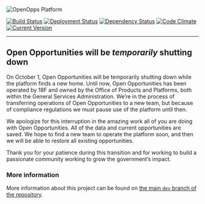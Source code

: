 ![OpenOpps Platform](assets/images/logo.png)

[![Build Status](https://circleci.com/gh/openopps/openopps-platform.svg?style=shield&circle-token=fc05032b464335e120cd4133f124a3b694bc5d2b)](https://circleci.com/gh/openopps/openopps-platform)
[![Deployment Status](https://img.shields.io/travis/18F/openopps-platform.svg?maxAge=2592000)](http://travis-ci.org/18F/openopps-platform)
[![Dependency Status](https://gemnasium.com/badges/github.com/openopps/openopps-platform.svg)](https://gemnasium.com/github.com/openopps/openopps-platform)
[![Code Climate](https://codeclimate.com/github/openopps/openopps-platform/badges/gpa.svg)](https://codeclimate.com/github/openopps/openopps-platform)
[![Current Version](https://img.shields.io/badge/release-v0.14.2-0e5487.svg)](https://github.com/openopps/openopps-platform/releases)

---

## Open Opportunities will be _temporarily_ shutting down

On October 1, Open Opportunities will be temporarily shutting down while the
platform finds a new home. Until now, Open Opportunities has been operated by
18F and owned by the Office of Products and Platforms, both within the General
Services Administration. We’re in the process of transferring operations of Open
Opportunities to a new team, but because of compliance regulations we must pause
use of the platform until then.

We apologize for this interruption in the amazing work all of you are doing with
Open Opportunities. All of the data and current opportunities are saved. We hope
to find a new team to operate the platform soon, and then we will be able to
restore all existing opportunities.

Thank you for your patience during this transition and for working to build a
passionate community working to grow the government’s impact.

### More information

More information about this project can be found on [the main `dev` branch of the
repository](https://github.com/openopps/openopps-platform/tree/dev).
